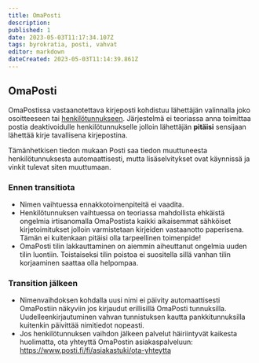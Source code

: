 ```yaml
---
title: OmaPosti
description: 
published: 1
date: 2023-05-03T11:17:34.107Z
tags: byrokratia, posti, vahvat
editor: markdown
dateCreated: 2023-05-03T11:14:39.861Z
---
```


## OmaPosti
OmaPostissa vastaanotettava kirjeposti kohdistuu lähettäjän valinnalla joko osoitteeseen tai [henkilötunnukseen](/byrokratia/henkilotunnus).
Järjestelmä ei teoriassa anna toimittaa postia deaktivoidulle henkilötunnukselle jolloin lähettäjän __pitäisi__ sensijaan lähettää kirje tavallisena kirjepostina.

Tämänhetkisen tiedon mukaan Posti saa tiedon muuttuneesta henkilötunnuksesta automaattisesti, mutta lisäselvitykset ovat käynnissä ja vinkit tulevat siten muuttumaan.

### Ennen transitiota
- Nimen vaihtuessa ennakkotoimenpiteitä ei vaadita.
- Henkilötunnuksen vaihtuessa on teoriassa mahdollista ehkäistä ongelmia irtisanomalla OmaPostista kaikki aikaisemmat sähköiset kirjetoimitukset jolloin varmistetaan kirjeiden vastaanotto paperisena. Tämän ei kuitenkaan pitäisi olla tarpeellinen toimenpide!
- OmaPosti tilin lakkauttaminen on aiemmin aiheuttanut ongelmia uuden tilin luontiin. Toistaiseksi tilin poistoa ei suositella sillä vanhan tilin korjaaminen saattaa olla helpompaa.

### Transition jälkeen
- Nimenvaihdoksen kohdalla uusi nimi ei päivity automaattisesti OmaPostiin näkyviin jos kirjaudut erillisillä OmaPosti tunnuksilla. Uudelleenkirjautuminen vahvan tunnistuksen kautta pankkitunnuksilla kuitenkin päivittää nimitiedot nopeasti.
- Jos henkilötunnuksen vaihdon jälkeen palvelut häiriintyvät kaikesta huolimatta, ota yhteyttä OmaPostin asiakaspalveluun: https://www.posti.fi/fi/asiakastuki/ota-yhteytta